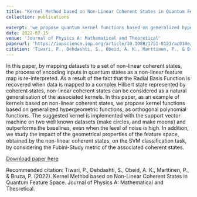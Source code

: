 ```yaml
---
title: "Kernel Method based on Non-Linear Coherent States in Quantum Feature Space"
collection: publications

excerpt: 'we propose quantum kernel functions based on generalized hypergeometric functions, as orthogonal polynomial functions'
date: 2022-07-15
venue: 'Journal of Physics A: Mathematical and Theoretical'
paperurl: 'https://iopscience.iop.org/article/10.1088/1751-8121/ac818e/meta'
citation: 'Tiwari, P., Dehdashti, S., Obeid, A. K., Marttinen, P., & Bruza, P. (2022). Kernel Method based on Non-Linear Coherent States in Quantum Feature Space. Journal of Physics A: Mathematical and Theoretical.'
---
```

In this paper, by mapping datasets to a set of non-linear coherent states, the process of encoding inputs in quantum states as a non-linear feature map is re-interpreted. As a result of the fact that the Radial Basis Function is recovered when data is mapped to a complex Hilbert state represented by coherent states, non-linear coherent states can be considered as a natural generalisation of the associated kernels. In this paper, as an example of kernels based on non-linear coherent states, we propose kernel functions based on generalized hypergeometric functions, as orthogonal polynomial functions. The suggested kernel is implemented with the support vector machine on two well known datasets (make circles, and make moons) and outperforms the baselines, even when the level of noise is high. In addition, we study the impact of the geometrical properties of the feature space, obtained by the non-linear coherent states, on the SVM classiﬁcation task, by considering the Fubini-Study metric of the associated coherent states.

[Download paper here](https://github.com/prayagtiwari/prayagtiwari.github.io/tree/master/files/KMNCS.pdf)

Recommended citation: Tiwari, P., Dehdashti, S., Obeid, A. K., Marttinen, P., & Bruza, P. (2022). Kernel Method based on Non-Linear Coherent States in Quantum Feature Space. Journal of Physics A: Mathematical and Theoretical.
